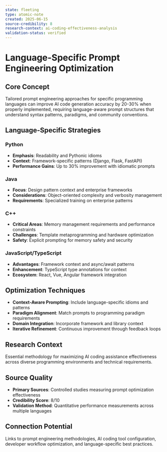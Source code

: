 ```yaml
---
state: fleeting
type: atomic-note
created: 2025-06-15
source-credibility: 8
research-context: ai-coding-effectiveness-analysis
validation-status: verified
---
```


# Language-Specific Prompt Engineering Optimization

## Core Concept

Tailored prompt engineering approaches for specific programming languages can improve AI code generation accuracy by 20-30% when properly implemented, requiring language-aware prompt structures that understand syntax patterns, paradigms, and community conventions.

## Language-Specific Strategies

### Python
- **Emphasis**: Readability and Pythonic idioms
- **Context**: Framework-specific patterns (Django, Flask, FastAPI)
- **Performance Gains**: Up to 30% improvement with idiomatic prompts

### Java
- **Focus**: Design pattern context and enterprise frameworks
- **Considerations**: Object-oriented complexity and verbosity management
- **Requirements**: Specialized training on enterprise patterns

### C++
- **Critical Areas**: Memory management requirements and performance constraints
- **Challenges**: Template metaprogramming and hardware optimization
- **Safety**: Explicit prompting for memory safety and security

### JavaScript/TypeScript
- **Advantages**: Framework context and async/await patterns
- **Enhancement**: TypeScript type annotations for context
- **Ecosystem**: React, Vue, Angular framework integration

## Optimization Techniques

- **Context-Aware Prompting**: Include language-specific idioms and patterns
- **Paradigm Alignment**: Match prompts to programming paradigm requirements
- **Domain Integration**: Incorporate framework and library context
- **Iterative Refinement**: Continuous improvement through feedback loops

## Research Context

Essential methodology for maximizing AI coding assistance effectiveness across diverse programming environments and technical requirements.

## Source Quality

- **Primary Sources**: Controlled studies measuring prompt optimization effectiveness
- **Credibility Score**: 8/10
- **Validation Method**: Quantitative performance measurements across multiple languages

## Connection Potential

Links to prompt engineering methodologies, AI coding tool configuration, developer workflow optimization, and language-specific best practices.